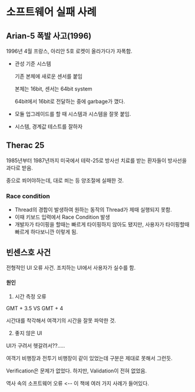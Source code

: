 # 소프트웨어 실패 사례

## Arian-5 폭발 사고(1996)

1996년 4월 프랑스, 아리안 5호 로켓이 올라가다가 자폭함.

- 관성 기준 시스템

  기존 본체에 새로운 센서를 붙임

  본체는 16bit, 센서는 64bit system

  64bit에서 16bit로 전달하는 중에 garbage가 꼈다.

- 모듈 업그레이드를 할 때 시스템과 시스템을 잘못 붙임.

- 시스템, 경계값 테스트를 잘하자

## Therac 25

1985년부터 1987년까지 미국에서 테락-25로 방사선 치료를 받는 환자들이 방사선을 과다로 받음.

중으로 쐬어야하는데, 대로 쐬는 등 양조절에 실패한 것.

### Race condition

- Thread의 경합이 발생하여 원하는 동작의 Thread가 제때 실행되지 못함.
- 이때 키보드 입력에서 Race Condition 발생
- 개발자가 타이핑을 할때는 빠르게 타이핑하지 않아도 됐지만, 사용자가 타이핑할때 빠르게 하다보니깐 이렇게 됨.

## 빈센스호 사건

전형적인 UI 오류 사건. 조치하는 UI에서 사용자가 실수를 함.

#### 원인

1) 시간 측정 오류

GMT + 3.5 VS GMT + 4

시간대를 착각해서 여객기의 시간을 잘못 파악한 것.

2) 좋지 않은 UI

UI가 구려서 헷갈려서??.....

여객기 비행장과 전투기 비행장이 같이 있었는데 구분은 제대로 못해서 그런듯.

Verification은 문제가 없었다. 하지만, Validation이 전혀 없었음.



역사 속의 소프트웨어 오류 <-- 이 책에 여러 가지 사례가 들어있다.